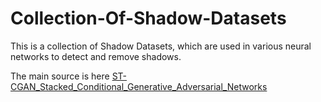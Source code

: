 # Collection-Of-Shadow-Datasets
This is a collection of Shadow Datasets, which are used in various neural networks to detect and remove shadows.

The main source is here [ST-CGAN_Stacked_Conditional_Generative_Adversarial_Networks](https://github.com/IsHYuhi/ST-CGAN_Stacked_Conditional_Generative_Adversarial_Networks)

